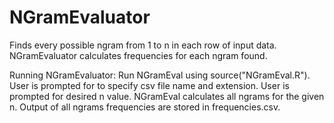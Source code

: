 # NGramEvaluator
Finds every possible ngram from 1 to n in each row of input data.
NGramEvaluator calculates frequencies for each ngram found.

Running NGramEvaluator:
	Run NGramEval using source("NGramEval.R").
	User is prompted for to specify csv file name and extension.
	User is prompted for desired n value.
	NGramEval calculates all ngrams for the given n.
	Output of all ngrams frequencies are stored in frequencies.csv. 
